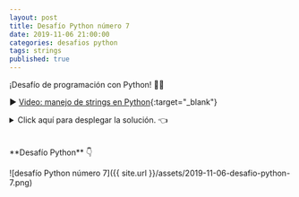 ```yaml
---
layout: post
title: Desafío Python número 7
date: 2019-11-06 21:00:00
categories: desafios python
tags: strings
published: true
---
```



¡Desafío de programación con Python! 👩‍💻

▶️ [Video: manejo de strings en Python](https://youtu.be/xAigyL6Lz2s){:target="_blank"}

<details><summary>Click aquí para desplegar la solución. 👈</summary>
<br />La respuesta correcta es la d.
<br />
<br />✏️ Explicación: la función convierte la letra inicial de cada palabra a mayúscula, tomando como separador de palabras a los caracteres no alfabéticos. No convierte a minúsculas las demás letras, por lo que no es equivalente al método title() de Python.
<div markdown="1">💻 [Código ejecutable](https://repl.it/@programacionde1/Python-Desafio-7){:target="_blank"}
  </div>
<br />
<div markdown="1">![Solución al desafío]({{ site.url }}/assets/2019-11-06-desafio-python-7-solucion.png)
  </div></details>

<br />
<br />
**Desafío Python** 👇

![desafío Python número 7]({{ site.url }}/assets/2019-11-06-desafio-python-7.png)
